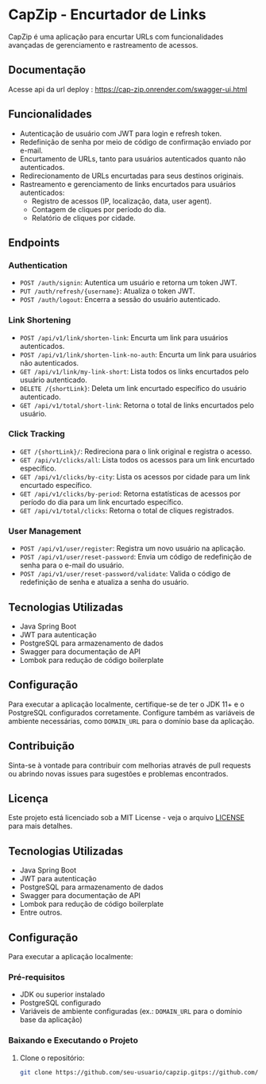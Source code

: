 # CapZip - Encurtador de Links

CapZip é uma aplicação para encurtar URLs com funcionalidades avançadas de gerenciamento e rastreamento de acessos.

## Documentação 

Acesse api da url  deploy : https://cap-zip.onrender.com/swagger-ui.html

## Funcionalidades

- Autenticação de usuário com JWT para login e refresh token.
- Redefinição de senha por meio de código de confirmação enviado por e-mail.
- Encurtamento de URLs, tanto para usuários autenticados quanto não autenticados.
- Redirecionamento de URLs encurtadas para seus destinos originais.
- Rastreamento e gerenciamento de links encurtados para usuários autenticados:
  - Registro de acessos (IP, localização, data, user agent).
  - Contagem de cliques por período do dia.
  - Relatório de cliques por cidade.

## Endpoints

### Authentication

- `POST /auth/signin`: Autentica um usuário e retorna um token JWT.
- `PUT /auth/refresh/{username}`: Atualiza o token JWT.
- `POST /auth/logout`: Encerra a sessão do usuário autenticado.

### Link Shortening

- `POST /api/v1/link/shorten-link`: Encurta um link para usuários autenticados.
- `POST /api/v1/link/shorten-link-no-auth`: Encurta um link para usuários não autenticados.
- `GET /api/v1/link/my-link-short`: Lista todos os links encurtados pelo usuário autenticado.
- `DELETE /{shortLink}`: Deleta um link encurtado específico do usuário autenticado.
- `GET /api/v1/total/short-link`: Retorna o total de links encurtados pelo usuário.

### Click Tracking

- `GET /{shortLink}/`: Redireciona para o link original e registra o acesso.
- `GET /api/v1/clicks/all`: Lista todos os acessos para um link encurtado específico.
- `GET /api/v1/clicks/by-city`: Lista os acessos por cidade para um link encurtado específico.
- `GET /api/v1/clicks/by-period`: Retorna estatísticas de acessos por período do dia para um link encurtado específico.
- `GET /api/v1/total/clicks`: Retorna o total de cliques registrados.

### User Management

- `POST /api/v1/user/register`: Registra um novo usuário na aplicação.
- `POST /api/v1/user/reset-password`: Envia um código de redefinição de senha para o e-mail do usuário.
- `POST /api/v1/user/reset-password/validate`: Valida o código de redefinição de senha e atualiza a senha do usuário.

## Tecnologias Utilizadas

- Java Spring Boot
- JWT para autenticação
- PostgreSQL para armazenamento de dados
- Swagger para documentação de API
- Lombok para redução de código boilerplate

## Configuração

Para executar a aplicação localmente, certifique-se de ter o JDK 11+ e o PostgreSQL configurados corretamente. Configure também as variáveis de ambiente necessárias, como `DOMAIN_URL` para o domínio base da aplicação.

## Contribuição

Sinta-se à vontade para contribuir com melhorias através de pull requests ou abrindo novas issues para sugestões e problemas encontrados.

## Licença

Este projeto está licenciado sob a MIT License - veja o arquivo [LICENSE](LICENSE) para mais detalhes.
## Tecnologias Utilizadas

- Java Spring Boot
- JWT para autenticação
- PostgreSQL para armazenamento de dados
- Swagger para documentação de API
- Lombok para redução de código boilerplate
- Entre outros.

## Configuração

Para executar a aplicação localmente:

### Pré-requisitos

- JDK ou superior instalado
- PostgreSQL configurado
- Variáveis de ambiente configuradas (ex.: `DOMAIN_URL` para o domínio base da aplicação)

### Baixando e Executando o Projeto

1. Clone o repositório:

   ```bash
   git clone https://github.com/seu-usuario/capzip.gitps://github.com/seu-usuario/capzip.git
